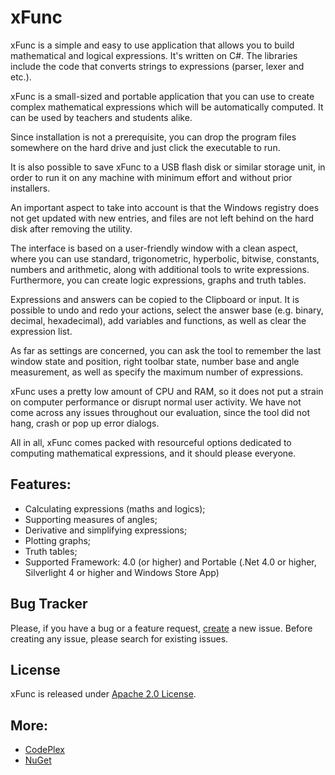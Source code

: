 xFunc
=====

xFunc is a simple and easy to use application that allows you to build mathematical and logical expressions. It's written on C#. The libraries include the code that converts strings to expressions (parser, lexer and etc.).

xFunc is a small-sized and portable application that you can use to create complex mathematical expressions which will be automatically computed. It can be used by teachers and students alike.

Since installation is not a prerequisite, you can drop the program files somewhere on the hard drive and just click the executable to run.

It is also possible to save xFunc to a USB flash disk or similar storage unit, in order to run it on any machine with minimum effort and without prior installers.

An important aspect to take into account is that the Windows registry does not get updated with new entries, and files are not left behind on the hard disk after removing the utility.

The interface is based on a user-friendly window with a clean aspect, where you can use standard, trigonometric, hyperbolic, bitwise, constants, numbers and arithmetic, along with additional tools to write expressions. Furthermore, you can create logic expressions, graphs and truth tables.

Expressions and answers can be copied to the Clipboard or input. It is possible to undo and redo your actions, select the answer base (e.g. binary, decimal, hexadecimal), add variables and functions, as well as clear the expression list.

As far as settings are concerned, you can ask the tool to remember the last window state and position, right toolbar state, number base and angle measurement, as well as specify the maximum number of expressions.

xFunc uses a pretty low amount of CPU and RAM, so it does not put a strain on computer performance or disrupt normal user activity. We have not come across any issues throughout our evaluation, since the tool did not hang, crash or pop up error dialogs.

All in all, xFunc comes packed with resourceful options dedicated to computing mathematical expressions, and it should please everyone.

## Features:

* Calculating expressions (maths and logics);
* Supporting measures of angles;
* Derivative and simplifying expressions;
* Plotting graphs;
* Truth tables;
* Supported Framework: 4.0 (or higher) and Portable (.Net 4.0 or higher, Silverlight 4 or higher and Windows Store App)

## Bug Tracker

Please, if you have a bug or a feature request, [create](https://github.com/sys27/xFunc/issues) a new issue. Before creating any issue, please search for existing issues.

## License

xFunc is released under [Apache 2.0 License](http://www.apache.org/licenses/LICENSE-2.0.html).

## More:

* [CodePlex](http://xfunc.codeplex.com/)
* [NuGet](https://nuget.org/packages?q=xFunc)
